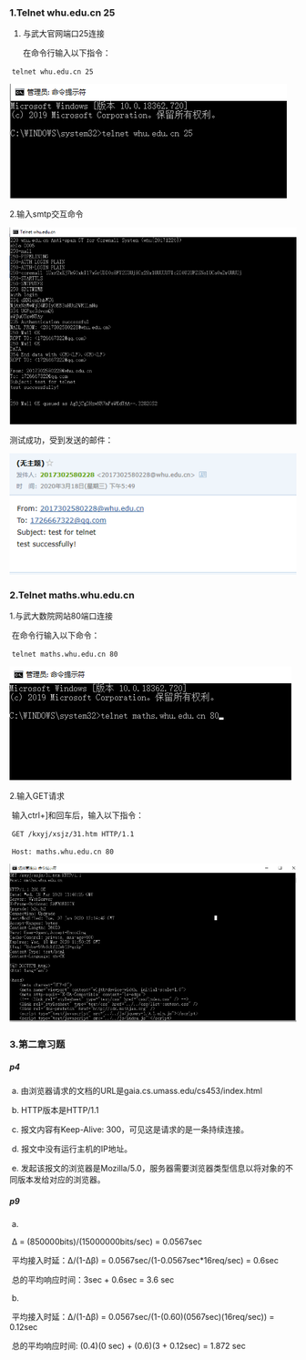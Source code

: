### 1.Telnet whu.edu.cn 25

1. 与武大官网端口25连接

   在命令行输入以下指令：

​             `telnet whu.edu.cn 25`

![avatar](smtp1.png)



  2.输入smtp交互命令

![avatar](smtp2.png)

   测试成功，受到发送的邮件：

![avatar](smtp3.png)



### 2.Telnet maths.whu.edu.cn

   1.与武大数院网站80端口连接

​       在命令行输入以下命令：

​         `telnet maths.whu.edu.cn 80`

![avatar](http1.png)

   2.输入GET请求

​     输入ctrl+]和回车后，输入以下指令：

​           `GET /kxyj/xsjz/31.htm HTTP/1.1`

​           `Host: maths.whu.edu.cn 80`

![avatar](http2.png)



### 3.第二章习题

##### p4

​		a.  由浏览器请求的文档的URL是gaia.cs.umass.edu/cs453/index.html

​		b.  HTTP版本是HTTP/1.1

​		c.  报文内容有Keep-Alive: 300，可见这是请求的是一条持续连接。

​		d.  报文中没有运行主机的IP地址。

​		e.  发起该报文的浏览器是Mozilla/5.0，服务器需要浏览器类型信息以将对象的不同版本发给对应的浏览器。



##### p9

​		a.

​			Δ = (850000bits)/(15000000bits/sec) = 0.0567sec

​			平均接入时延：Δ/(1-Δβ) = 0.0567sec/(1-0.0567sec*16req/sec) = 0.6sec

​			总的平均响应时间：3sec + 0.6sec = 3.6 sec



​		b.

​			平均接入时延：Δ/(1-Δβ) = 0.0567sec/(1-(0.60)(0567sec)(16req/sec)) = 0.12sec

​			总的平均响应时间: (0.4)(0 sec) + (0.6)(3 + 0.12sec) = 1.872 sec

​			

​	

​       

